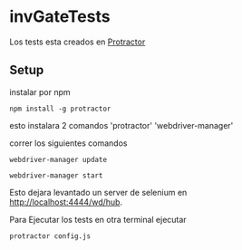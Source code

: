 # invGateTests

Los tests esta creados en  [Protractor](https://www.protractortest.org/#/)

## Setup

instalar por npm

```
npm install -g protractor
```
esto instalara 2 comandos 'protractor' 'webdriver-manager'

correr los siguientes comandos 
```
webdriver-manager update
```
```
webdriver-manager start
```
Esto dejara levantado un server de selenium en 
[ http://localhost:4444/wd/hub]( http://localhost:4444/wd/hub).

Para Ejecutar los tests en otra terminal ejecutar
```
protractor config.js
```